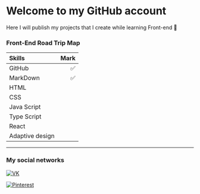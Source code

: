 # Welcome to my GitHub account

Here I will publish my projects that I create while learning Front-end 📖  

### Front-End Road Trip Map

Skills | Mark
:------|----:
GitHub|✅
MarkDown|✅
HTML|
CSS|
Java Script|
Type Script|
React|
Adaptive design|

***
### My social networks

[![VK](/vk_5968835.png)](https://vk.com/id377592112)

[![Pinterest](/social_12942242%20(1).png)](https://pin.it/6MWY5bV43)